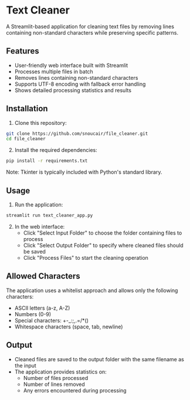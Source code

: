# Text Cleaner

A Streamlit-based application for cleaning text files by removing lines containing non-standard characters while preserving specific patterns.

## Features

- User-friendly web interface built with Streamlit
- Processes multiple files in batch
- Removes lines containing non-standard characters
- Supports UTF-8 encoding with fallback error handling
- Shows detailed processing statistics and results

## Installation

1. Clone this repository:
```bash
git clone https://github.com/snoucair/file_cleaner.git
cd file_cleaner
```

2. Install the required dependencies:
```bash
pip install -r requirements.txt
```

Note: Tkinter is typically included with Python's standard library.

## Usage

1. Run the application:
```bash
streamlit run text_cleaner_app.py
```

2. In the web interface:
   - Click "Select Input Folder" to choose the folder containing files to process
   - Click "Select Output Folder" to specify where cleaned files should be saved
   - Click "Process Files" to start the cleaning operation

## Allowed Characters

The application uses a whitelist approach and allows only the following characters:
- ASCII letters (a-z, A-Z)
- Numbers (0-9)
- Special characters: +-_:;,.=/\*()
- Whitespace characters (space, tab, newline)

## Output

- Cleaned files are saved to the output folder with the same filename as the input
- The application provides statistics on:
  - Number of files processed
  - Number of lines removed
  - Any errors encountered during processing
